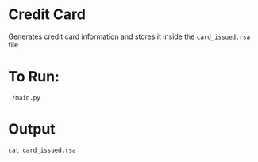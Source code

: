 # Credit Card
Generates credit card information and stores it inside the `card_issued.rsa` file

# To Run:
`./main.py`

# Output
`cat card_issued.rsa`
